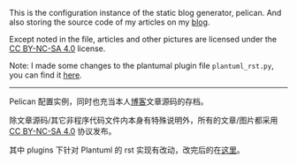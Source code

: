 This is the configuration instance of the static blog generator, pelican.
And also storing the source code of my articles on my [blog][blog].

Except noted in the file, articles and other pictures are licensed under the [CC BY-NC-SA 4.0][by-nc-sa] license.

Note: I made some changes to the plantumal plugin file `plantuml_rst.py`, you can find it [here][plant].

---

Pelican 配置实例，同时也充当本人[博客][blog]文章源码的存档。

除文章源码/其它非程序代码文件内本身有特殊说明外，所有的文章/图片都采用 [CC BY-NC-SA 4.0][by-nc-sa] 协议发布。

其中 plugins 下针对 Plantuml 的 rst 实现有改动，改完后的在[这里][plant]。

[blog]: https://moego.me
[by-nc-sa]: https://creativecommons.org/licenses/by-nc-sa/4.0/
[plant]: https://gist.github.com/Bekcpear/c24e1e6d00f9d7d5884c55bb2d2645ef
